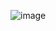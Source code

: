 ![image](https://github.com/Ranga-Raja-R-clg/React-727722eucy037-cc1-1/assets/151620351/d8be5a55-29e0-4b5e-875a-b70281efdf0f)
